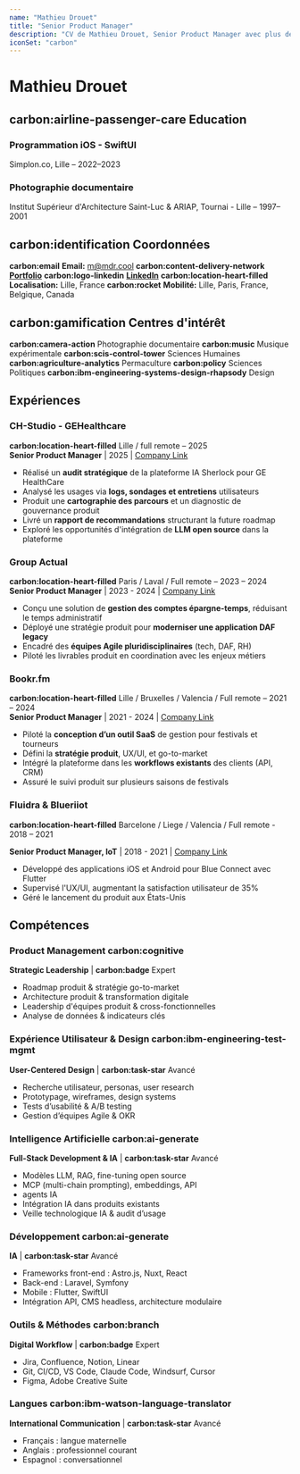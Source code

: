 ```yaml
---
name: "Mathieu Drouet"
title: "Senior Product Manager"
description: "CV de Mathieu Drouet, Senior Product Manager avec plus de 10 ans d'expérience en gestion de produits numériques et transformation digitale."
iconSet: "carbon"
---
```


# Mathieu Drouet

## **carbon:airline-passenger-care** Education

### Programmation iOS - SwiftUI
Simplon.co, Lille – 2022–2023

### Photographie documentaire
Institut Supérieur d'Architecture Saint-Luc & ARIAP, Tournai - Lille – 1997–2001

## **carbon:identification** Coordonnées

**carbon:email** **Email:** m@mdr.cool
**carbon:content-delivery-network**  [**Portfolio**](https://cv.drouet.io)
**carbon:logo-linkedin** [**LinkedIn**](https://linkedin.com/in/mathieu-drouet)
**carbon:location-heart-filled** **Localisation:** Lille, France
**carbon:rocket** **Mobilité:** Lille, Paris, France, Belgique, Canada

## **carbon:gamification** Centres d'intérêt

**carbon:camera-action** Photographie documentaire
**carbon:music** Musique expérimentale
**carbon:scis-control-tower** Sciences Humaines
**carbon:agriculture-analytics** Permaculture
**carbon:policy** Sciences Politiques
**carbon:ibm-engineering-systems-design-rhapsody** Design

## Expériences

### CH-Studio - GEHealthcare
**carbon:location-heart-filled** Lille / full remote – 2025  
**Senior Product Manager** | 2025 | [Company Link](https://chstudio.fr/project/plateforme-de-gestion-de-donnees-dicom/)

- Réalisé un **audit stratégique** de la plateforme IA Sherlock pour GE HealthCare  
- Analysé les usages via **logs, sondages et entretiens** utilisateurs  
- Produit une **cartographie des parcours** et un diagnostic de gouvernance produit  
- Livré un **rapport de recommandations** structurant la future roadmap  
- Exploré les opportunités d'intégration de **LLM open source** dans la plateforme

### Group Actual
**carbon:location-heart-filled** Paris / Laval / Full remote – 2023 – 2024  
**Senior Product Manager** | 2023 - 2024 | [Company Link](https://www.groupeactual.eu/)

- Conçu une solution de **gestion des comptes épargne-temps**, réduisant le temps administratif
- Déployé une stratégie produit pour **moderniser une application DAF legacy**  
- Encadré des **équipes Agile pluridisciplinaires** (tech, DAF, RH)
- Piloté les livrables produit en coordination avec les enjeux métiers

### Bookr.fm
**carbon:location-heart-filled** Lille / Bruxelles / Valencia / Full remote – 2021 – 2024   
**Senior Product Manager** | 2021 - 2024 | [Company Link](https://bookr.fm/)

- Piloté la **conception d’un outil SaaS** de gestion pour festivals et tourneurs
- Défini la **stratégie produit**, UX/UI, et go-to-market
- Intégré la plateforme dans les **workflows existants** des clients (API, CRM)  
- Assuré le suivi produit sur plusieurs saisons de festivals

### Fluidra & Blueriiot
**carbon:location-heart-filled** Barcelone / Liege / Valencia / Full remote - 2018 – 2021  

**Senior Product Manager, IoT** | 2018 - 2021 | [Company Link](https://www.fluidra.com/)

- Développé des applications iOS et Android pour Blue Connect avec Flutter
- Supervisé l'UX/UI, augmentant la satisfaction utilisateur de 35%
- Géré le lancement du produit aux États-Unis

## Compétences

### Product Management **carbon:cognitive**
**Strategic Leadership** | **carbon:badge** Expert

- Roadmap produit & stratégie go-to-market  
- Architecture produit & transformation digitale  
- Leadership d'équipes produit & cross-fonctionnelles  
- Analyse de données & indicateurs clés

### Expérience Utilisateur & Design **carbon:ibm-engineering-test-mgmt**
**User-Centered Design** | **carbon:task-star** Avancé

- Recherche utilisateur, personas, user research
- Prototypage, wireframes, design systems
- Tests d’usabilité & A/B testing
- Gestion d’équipes Agile & OKR

### Intelligence Artificielle **carbon:ai-generate**
**Full-Stack Development & IA** | **carbon:task-star** Avancé
 
- Modèles LLM, RAG, fine-tuning open source  
- MCP (multi-chain prompting), embeddings, API
- agents IA 
- Intégration IA dans produits existants  
- Veille technologique IA & audit d’usage  

### Développement **carbon:ai-generate**
**IA** | **carbon:task-star** Avancé
 
- Frameworks front-end : Astro.js, Nuxt, React  
- Back-end : Laravel, Symfony  
- Mobile : Flutter, SwiftUI  
- Intégration API, CMS headless, architecture modulaire
  
### Outils & Méthodes **carbon:branch**
**Digital Workflow** | **carbon:badge** Expert

- Jira, Confluence, Notion, Linear
- Git, CI/CD, VS Code, Claude Code, Windsurf, Cursor
- Figma, Adobe Creative Suite

### Langues **carbon:ibm-watson-language-translator**
**International Communication** | **carbon:task-star** Avancé

- Français : langue maternelle
- Anglais : professionnel courant
- Espagnol : conversationnel